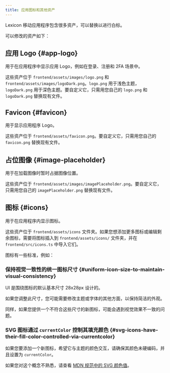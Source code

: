 ```yaml
---
title: 应用图标和其他资产
---
```


Lexicon 移动应用程序包含很多资产，可以替换以进行白标。

可以修改的资产如下：

## 应用 Logo {#app-logo}

用于在应用程序中显示应用 Logo，例如在登录、注册和 2FA 场景中。

这些资产位于 `frontend/assets/images/logo.png` 和 `frontend/assets/images/logoDark.png`。`logo.png` 用于浅色主题，`logoDark.png` 用于深色主题。要自定义它，只需用您自己的 `logo.png` 和 `logoDark.png` 替换现有文件。

## Favicon {#favicon}

用于显示应用程序 Logo。

这些资产位于 `frontend/assets/favicon.png`。要自定义它，只需用您自己的 `favicon.png` 替换现有文件。

## 占位图像 {#image-placeholder}

用于在加载图像时暂时占据图像位置。

这些资产位于 `frontend/assets/images/imagePlaceholder.png`。要自定义它，只需用您自己的 `imagePlaceholder.png` 替换现有文件。

## 图标 {#icons}

用于在应用程序内显示图标。

这些资产位于 `frontend/assets/icons` 文件夹。如果您想添加更多图标或编辑剩余图标，需要将图标插入到 `frontend/assets/icons/` 文件夹，并在 `frontend/src/icons.ts` 中导入它们。

图标有一些标准，例如：

### 保持视觉一致性的统一图标尺寸 {#uniform-icon-size-to-maintain-visual-consistency}

UI 是围绕图标的默认基本尺寸 28x28px 设计的。

如果您调整此尺寸，您可能需要修改主题或字体的其他方面，以保持简洁的外观。

同样，如果您提供一个不符合这些尺寸的新图标，可能会遇到视觉效果不一致的问题。

### SVG 图标通过 `currentColor` 控制其填充颜色 {#svg-icons-have-their-fill-color-controlled-via-currentcolor}

如果您要添加一个新图标，希望它与主题的颜色交互，请确保其颜色未硬编码，并且设置为 `currentColor`。

如果您对这个概念不熟悉，请查看 [MDN 规范中的 SVG 颜色值](https://developer.mozilla.org/en-US/docs/Web/SVG/Attribute/color)。
